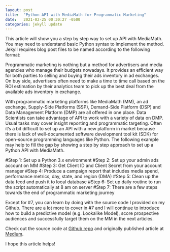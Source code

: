 ```yaml
---
layout: post
title:  "Python API with MediaMath for Programmatic Marketing"
date:   2021-02-25 00:30:27 -0500
categories: jekyll update
---
```

This article will show you a step by step way to set up API with MediaMath. You may need to understand basic Python syntax to implement the method.
Jekyll requires blog post files to be named according to the following format:


Programmatic marketing is nothing but a method for advertisers and media agencies who manage their budgets nowadays. It provides an efficient way for both parties to selling and buying their ads inventory in ad exchanges. On buy side, advertisers often need to make a time to time call based on the ROI estimation by their analytics team to pick up the best deal from the available ads inventory in exchange.

With programmatic marketing platforms like MediaMath (MM), an ad exchange, Supply-Side Platforms (SSP), Demand-Side Platform (DSP) and Data Management Platform (DMP) are all offered in one place. Data Scientists can take advantage of API to work with a variety of data on DMP. Usual tasks may cover insight reporting and programmatic targeting. Often it’s a bit difficult to set up an API with a new platform in market because there is lack of well-documented software development tool kit (SDK) for open-source programming languages like Python. The following example may help to fill the gap by showing a step by step approach to set up a Python API with MediaMath.

#Step 1: Set up a Python 3.x environment
#Step 2: Set up your admin ads account on MM
#Step 3: Get Client ID and Client Secret from your account manager
#Step 4: Produce a campaign report that includes media spend, performance metrics, day, state, and region (DMA)
#Step 5: Clean up the data feed and push it to local database
#Step 6: Set up daily routine to run the script automatically at 8 am on server
#Step 7: There are a few steps towards the end of programmatic marketing journey

Except for #7, you can learn by doing with the source code I provided on my Github. There are a lot more to cover in #7 and I will continue to introduce how to build a predictive model (e.g. Lookalike Model), score prospective audiences and successfully target them on the MM in the next articles.

Check out the source code at [Github repo][Github] and originally published article at [Medium][Medium].

I hope this article helps!

[Github]: https://github.com/jinwang7/Python-API-Setup-with-MediaMath
[Medium]:   https://jin-wang7.medium.com/python-api-with-media-math-for-programmatic-marketing-20d98aa293cd

